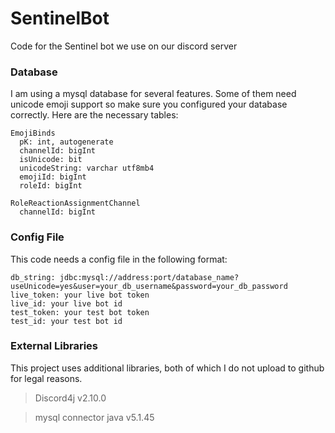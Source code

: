 # SentinelBot
Code for the Sentinel bot we use on our discord server

### Database
I am using a mysql database for several features.
Some of them need unicode emoji support so make sure you configured your database correctly.
Here are the necessary tables:
```
EmojiBinds
  pK: int, autogenerate
  channelId: bigInt
  isUnicode: bit
  unicodeString: varchar utf8mb4
  emojiId: bigInt
  roleId: bigInt
```

```
RoleReactionAssignmentChannel
  channelId: bigInt 
```

### Config File
This code needs a config file in the following format:
```
db_string: jdbc:mysql://address:port/database_name?useUnicode=yes&user=your_db_username&password=your_db_password
live_token: your live bot token
live_id: your live bot id
test_token: your test bot token
test_id: your test bot id
```

### External Libraries
This project uses additional libraries, both of which I do not upload to github for legal reasons.
> Discord4j v2.10.0

> mysql connector java v5.1.45
